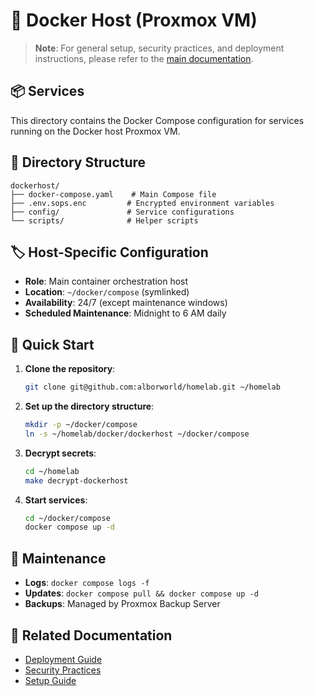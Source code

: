 # 🐳 Docker Host (Proxmox VM)

> **Note**: For general setup, security practices, and deployment instructions, please refer to the [main documentation](../../docs/).

## 📦 Services

This directory contains the Docker Compose configuration for services running on the Docker host Proxmox VM.

## 📂 Directory Structure

```
dockerhost/
├── docker-compose.yaml    # Main Compose file
├── .env.sops.enc         # Encrypted environment variables
├── config/               # Service configurations
└── scripts/              # Helper scripts
```

## 🏷️ Host-Specific Configuration

- **Role**: Main container orchestration host
- **Location**: `~/docker/compose` (symlinked)
- **Availability**: 24/7 (except maintenance windows)
- **Scheduled Maintenance**: Midnight to 6 AM daily

## 🚀 Quick Start

1. **Clone the repository**:
   ```bash
   git clone git@github.com:alborworld/homelab.git ~/homelab
   ```

2. **Set up the directory structure**:
   ```bash
   mkdir -p ~/docker/compose
   ln -s ~/homelab/docker/dockerhost ~/docker/compose
   ```

3. **Decrypt secrets**:
   ```bash
   cd ~/homelab
   make decrypt-dockerhost
   ```

4. **Start services**:
   ```bash
   cd ~/docker/compose
   docker compose up -d
   ```

## 🔧 Maintenance

- **Logs**: `docker compose logs -f`
- **Updates**: `docker compose pull && docker compose up -d`
- **Backups**: Managed by Proxmox Backup Server

## 🔗 Related Documentation

- [Deployment Guide](../../docs/DEPLOYMENT.md)
- [Security Practices](../../docs/SECURITY.md)
- [Setup Guide](../../docs/SETUP.md)
